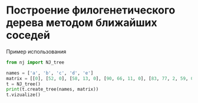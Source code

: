 # Построение филогенетического дерева методом ближайших соседей
Пример использования

```python
from nj import NJ_tree

names = ['a', 'b', 'c', 'd', 'e']
matrix = [[0], [52, 0], [58, 13, 0], [90, 66, 11, 0], [83, 77, 2, 59, 0]]
t = NJ_tree()
print(t.create_tree(names, matrix))
t.vizualize()
```
